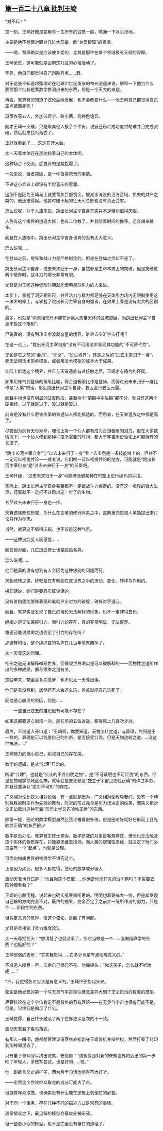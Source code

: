 ## [第一百二十八章 批判王崎](https://www.xxbiquge.com/11_11207/9242676.html)


  “对不起！”

  这一刻，王崎好像是要用尽一生所有的诚恳一般，噗通一下以头抢地。

  主要是他不想面对面对几位大前辈一脸“关爱智障”的表情。

  ——嗯，智障确实是应该被关爱的。尤其是那种在某个领域极有天赋的智障。

  王崎感觉，这可能就是面前这几位的心理活动了。

  毕竟，他自己都觉得自己刚刚有点……蠢。

  对于这些不知道超弦理论在地球21世纪发展的神州逍遥来说，解释一下他为什么要信那个纯粹是靠数学推测出来的东西，都是一个天大的难题。

  再说，就算真的知道了弦论后续发展，也不会改变什么——他王崎自己都觉得自己差点被蠢死呢！

  冯落衣等五人，外加苏君宇、路小茜，则神色诡异。

  刚才王崎一突破，只是跟其他人报了个平安，说自己已经成功度过劫难并且完成突破，然后就来找冯落衣了。

  正好就看到了……这边在开大会。

  太一天尊本体还在那边挡着自己的本体呢。

  这种场合下交流，感觉真的是尴尬爆了。

  一般来说，强者突破，是一件值得庆贺的事情。

  不过这小会议上却没有半份喜庆的意思。

  这倒不是因为王崎马上就要背负巨额罚金。被潮水淹没的沿海区域、损失的财产之类的，他还赔得起。他暂时赔不起的征天司总部也没有真正受害。

  怎么说呢，对于人族来说，跳出长河主宰自身其实并不是特别值得庆祝。

  人族有这个境界的逍遥大修，也有二位数了，并且随着时间的推移，还会越来越多。

  而且在人族眼中，跳出长河主宰自身也真的没有太大意义。

  怎么说呢……

  在登仙之前，境界和战斗力是严格绑定的。但是在登仙之后却不是了。

  跳出长河主宰自身，过去未来归于一身，虽然都是生命本质上的突破，但是突破这两个境界时，战斗力的增长非常有限。

  尤其是对王崎这种低阶时期就能借用星球引力的人来说。

  本质上，掌握了洞天相形尺，并且法力与精力都足够在天体引力场内无限制使用这一法术的修士，与掌握了跳出长河主宰自身的强者，在效果上看是没有太大的区别的。

  最多，也就是“洞天相形尺不能在远离大质量天体的区域施展，而跳出长河主宰自身不受这个限制”。

  但说真的，没有到攻击余波就崩星的境界，谁会去空旷宇宙打呢？

  在这一点上，“跳出长河主宰自身”没有不可用法术重现其功能的“不可替代性”。

  无论是它之前的“金丹”、“元婴”、“长生境界”，还是之后的“过去未来归于一身”，都无法用法术简单模拟，或者用法术模拟的成本大于成果。

  实际上抵达这个境界，并且与天眷遗族有过接触之后，王崎才有隐约的怀疑。

  如果用练气到登仙的等级比喻，将合道极限比作是登仙，而将过去未来归于一身比作是“大乘”的话，那么跳出长河主宰自身，要么金丹要么元婴。

  而且中间也没有明显的过度阶段，甚至两个“前期中期后期”都不分，就只有这两个硬指标，过了就是过了，没过就是没过。

  前者是没有什么厉害传承的普通仙人都能抵达的。而后者，在天眷遗族之中都是高手。

  尽管因为拥有无尽寿命，理论上每一个仙人都有成为合道极限的潜力，但在大多数情况下，一个仙人修到那种程度所需要的时间，都大于宇宙历史理论上可能拥有的长度了。

  “跳出长河主宰自身”与“过去未来归于一身”看上去虽然是一条技能树上的，但并不一定可以相提并论——或者说，它们唯一可以相提并论的地方，可能就是“跳出长河主宰自身”是“过去未来归于一身”的前置吧。

  王崎怀疑，“过去未来归于一身”可能涉及到某种在时空上进行编码的手段。

  实际上，跳出长河主宰自身甚至都不一定跟战斗力绑定的。没有这一境界的强大生灵，还真就不一定打不过跨出这一步了的生物。

  甚至过去未来归于一身也一样。

  天眷遗族都在研究，为什么在古老的修行体系之中，这两重领悟被人单独提出来讨论并作为标志。

  当然，就算这不值得庆祝，也不该是这种气氛。

  ——这种没脸见人啊感觉……

  而在他对面，几位逍遥修士也是脸色各异。

  怎么说呢……

  他们是真的没有想到有人会因为这种级别的问题而死。

  天物流转之道，终归是在考察物在这世界之中的流动、变化、转移与作用的。

  换句话说，终归是要靠实证说话的。

  没有谁指望能够靠着纸和笔就点出对方的破绽，破掉对手道心。

  而且，就算实证发现了自己的理论无法解释的现象，也不一定非得去死。

  缥缈之道无法兼容引力。而引力的存在，真的非常明显，无法否定。

  难道还能说缥缈之道否定了引力的存在吗？

  那这样的话，整个缥缈宫的功体在几百年前就废掉了。

  太一天尊这边同理。

  相形之道无法解释微观世界，但微观世界确实是可以被解释的——而物性之道所作出的多种成绩，都与缥缈之道有关。

  这些年来，焚金谷多次进步，也不见太一天尊出事。

  他们是真没想到，居然还有人会这么玩，差点就吧自己玩死了。

  而他道心崩溃的原因，则是……

  ——一些自己过去的推论很有可能不存在？

  如果这都要道心崩溃一次，那在场的五位逍遥，都得死上几百次才对。

  最终，不准道人开口道：“王崎啊，你要知道，天物流转之道，与算理，终归是不一样的。算理是可以凭借自己的判断，是否接受公理，但是天物流转之道……没这种搞法……”

  王崎努力的缩小自己，削减自己的存在感。

  数学的逻辑，是从“公理”开始的。

  所谓“公理”，也就是“公认的不言自明之物”，是“不可证明也不可证伪”的东西。但是在物理学领域这么搞，就等若是要先预设“独立于宇宙且先验正确”的殊胜事务，并且还要承认“绝对不可知”的存在。

  广义相对论比狭义相对论强，有一点就是因为，广义相对论教导我们，没有一个特别殊胜的时空作为先验的舞台，时空的形式完全是引力场决定的结果，而狭义相对论无法取消这种有着“形而上学又先验性正确”的东西。

  顺带一提，圈论的数学模型虽然比弦论难看很多倍，但是圈论好就好在形而上且先验性正确”的东西很少

  数学是没办法。就算离宗修士觉得，数学研究的对象是客观存在，但他也无法触及这个实体的物质存在，只能靠思维去推测。而人类的逻辑性思维，就决定了他们必须要有一个“起点”，也就是公理。

  可面向物质世界的物理学不讲究这个。

  正是因为如此，很多人都觉得，弦论的数学成分很大

  波动天君也开口道：“而且你这个模型……你确定你现在真的没问题吗？不需要去阳神阁看看？”

  王崎的心路历程，说起来也确实挺匪夷所思的。明明想着要搞大一统，但是却发现自己搞的方向完全不对，最终的成果，完全否定了之前大一统所作出的努力，只是个……阶段性的东西。

  但薛定恶真的觉得，信这个弦论，是脑子有问题。

  尤其是灵相论【灵力维度论】。

  太一天尊摇摇头：“想清楚了也就没事了，把它当做是一个……偏向纯算学的东西？也挺好的？”

  王崎弱弱的表示：“其实我觉得……它多少也是有点物理意义的。”

  不准道人叹息一声，庆幸自己师兄不在。他摇摇头：“你这孩子，怎么就不听劝呢……”

  “不，我觉得弦论应该是有意义的。”王崎终于抬起头来。

  弦论是他发现的第一个与无灵气宇宙类似概念差异大到了无法自洽的程度的模型。

  尽管弦论在这个宇宙肯定不是最终的万有理论——在无灵气宇宙也很有可能不是，但是，它终归是揭示了什么。

  王崎觉得，自己终于触及了两个世界更深层次的不一致。

  波动天君看了看冯落衣。

  有那么一瞬间，他都想要建议冯落衣直接剥夺王崎兽机关操控权，然后打晕了封印到阳神阁里去了。

  只有量子尊师薄耳挤出微笑，安慰道：“这也算是对新的未知世界的迈出的第一步吧？年轻人，多做写尝试，也是好的……嗯。”

  他一副欲言又止的样子，因为后半句话他觉得不大好听。

  ——虽然这个尝试哗众取宠的成分可能大了点。

  但就算哗众取宠，也确实没有什么能在逻辑上驳倒它的必要。

  对于同一个事务，存在几种不同的描述方式是常有的事情。

  通常情况之下，最见解的模型会最优先被研究。

  但一些更小众的模型，也不是完全没有存在的道理了。
